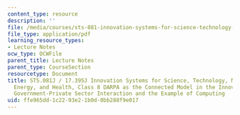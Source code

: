 ```yaml
---
content_type: resource
description: ''
file: /media/courses/sts-081-innovation-systems-for-science-technology-energy-manufacturing-and-health-spring-2017/ffe965dd1c2293e21b0d0bb288f9e017_MITSTS_081JS17_lec8.pdf
file_type: application/pdf
learning_resource_types:
- Lecture Notes
ocw_type: OCWFile
parent_title: Lecture Notes
parent_type: CourseSection
resourcetype: Document
title: STS.081J / 17.395J Innovation Systems for Science, Technology, Manufacturing,
  Energy, and Health, Class 8 DARPA as the Connected Model in the Innovation System,
  Government-Private Sector Interaction and the Example of Computing
uid: ffe965dd-1c22-93e2-1b0d-0bb288f9e017
---
```

